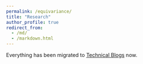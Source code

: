 ```yaml
---
permalink: /equivariance/
title: "Research"
author_profile: true
redirect_from: 
  - /md/
  - /markdown.html
---
```

Everything has been migrated to [Technical Blogs](https://wenhangao21.github.io/tech_blogs/) now.




